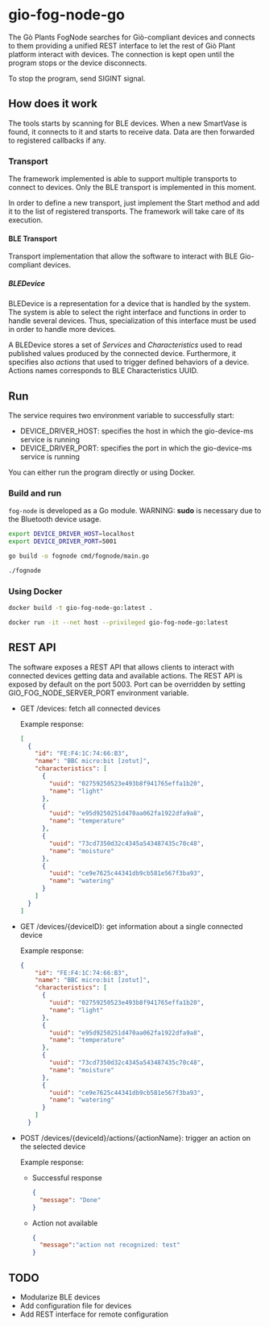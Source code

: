 # gio-fog-node-go

The Gò Plants FogNode searches for Giò-compliant devices and connects to them providing a unified REST interface to let the rest of Giò Plant platform interact with devices.
The connection is kept open until the program stops or the device disconnects.

To stop the program, send SIGINT signal.

## How does it work

The tools starts by scanning for BLE devices. When a new SmartVase is found, it connects to it and starts to receive data.
Data are then forwarded to registered callbacks if any. 

### Transport

The framework implemented is able to support multiple transports to connect to devices.
Only the BLE transport is implemented in this moment.

In order to define a new transport, just implement the Start method and add it to the list of registered transports.
The framework will take care of its execution.

#### BLE Transport

Transport implementation that allow the software to interact with BLE Gio-compliant devices.

##### BLEDevice 
BLEDevice is a representation for a device that is handled by the system.
The system is able to select the right interface and functions in order to handle several devices.
Thus, specialization of this interface must be used in order to handle more devices.

A BLEDevice stores a set of *Services* and *Characteristics* used to read published values produced by the connected device.
Furthermore, it specifies also *actions* that used to trigger defined behaviors of a device.
Actions names corresponds to BLE Characteristics UUID.

## Run

The service requires two environment variable to successfully start:

- DEVICE_DRIVER_HOST: specifies the host in which the gio-device-ms service is running
- DEVICE_DRIVER_PORT: specifies the port in which the gio-device-ms service is running

You can either run the program directly or using Docker.

### Build and run

`fog-node` is developed as a Go module.
WARNING: **sudo** is necessary due to the Bluetooth device usage.

```bash
export DEVICE_DRIVER_HOST=localhost
export DEVICE_DRIVER_PORT=5001

go build -o fognode cmd/fognode/main.go

./fognode
```

### Using Docker

```bash
docker build -t gio-fog-node-go:latest .

docker run -it --net host --privileged gio-fog-node-go:latest
```

## REST API

The software exposes a REST API that allows clients to interact with connected devices getting data and available actions.
The REST API is exposed by default on the port 5003.
Port can be overridden by setting GIO_FOG_NODE_SERVER_PORT environment variable.

- GET /devices: fetch all connected devices

    Example response:
    
    ```json
    [
      {
        "id": "FE:F4:1C:74:66:B3",
        "name": "BBC micro:bit [zotut]",
        "characteristics": [
          {
            "uuid": "02759250523e493b8f941765effa1b20",
            "name": "light"
          },
          {
            "uuid": "e95d9250251d470aa062fa1922dfa9a8",
            "name": "temperature"
          },
          {
            "uuid": "73cd7350d32c4345a543487435c70c48",
            "name": "moisture"
          },
          {
            "uuid": "ce9e7625c44341db9cb581e567f3ba93",
            "name": "watering"
          }
        ]
      }
    ]
    ```

- GET /devices/{deviceID}: get information about a single connected device

    Example response:
    
    ```json
    {
        "id": "FE:F4:1C:74:66:B3",
        "name": "BBC micro:bit [zotut]",
        "characteristics": [
          {
            "uuid": "02759250523e493b8f941765effa1b20",
            "name": "light"
          },
          {
            "uuid": "e95d9250251d470aa062fa1922dfa9a8",
            "name": "temperature"
          },
          {
            "uuid": "73cd7350d32c4345a543487435c70c48",
            "name": "moisture"
          },
          {
            "uuid": "ce9e7625c44341db9cb581e567f3ba93",
            "name": "watering"
          }
        ]
      }
    ```

- POST /devices/{deviceId}/actions/{actionName}: trigger an action on the selected device

    Example response:
    
    - Successful response
      ```json
      {
        "message": "Done"
      }
      ```
    - Action not available
      ```json
      {
        "message":"action not recognized: test"
      }
      ```
      
## TODO
- Modularize BLE devices
- Add configuration file for devices
- Add REST interface for remote configuration